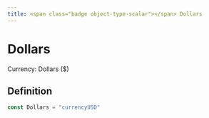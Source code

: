 ```yaml
---
title: <span class="badge object-type-scalar"></span> Dollars
---
```

# <span class="badge object-type-scalar"></span> Dollars

Currency: Dollars ($)

## Definition

```go
const Dollars = "currencyUSD"
```
